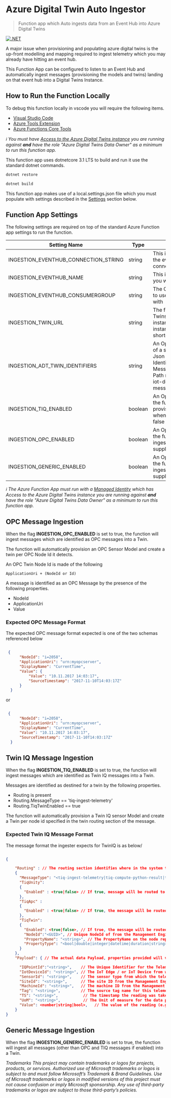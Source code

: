 
# Azure Digital Twin Auto Ingestor
> Function app which Auto ingests data from an Event Hub into Azure Digital Twins

[![.NET](https://github.com/WaywardHayward/adt-auto-ingestor/actions/workflows/dotnet.yml/badge.svg)](https://github.com/WaywardHayward/adt-auto-ingestor/actions/workflows/dotnet.yml)

A major issue when provisioning and populating azure digital twins is the up-front modelling and mapping required to ingest telemetry which you may already have hitting an event hub. 

This Function App can be configured to listen to an Event Hub and automatically ingest messages (provisioning the models and twins) landing on that event hub into a Digital Twins Instance.

## How to Run the Function Locally

To debug this function locally in vscode you will require the following items.

- [Visual Studio Code](https://code.visualstudio.com/)
- [Azure Tools Extension](https://marketplace.visualstudio.com/items?itemName=ms-vscode.vscode-node-azure-pack)
- [Azure Functions Core Tools](https://github.com/Azure/azure-functions-core-tools#installing)

_ℹ️ You must have [Access to the Azure Digital Twins instance](https://docs.microsoft.com/en-us/azure/digital-twins/how-to-set-up-instance-powershell#set-up-user-access-permissions "More on how to grand access to an Azure Digital Twins Instance can be found here.") you are running against __and__ have the role "Azure Digital Twins Data Owner" as a minimum to run this function app._

This function app uses dotnetcore 3.1 LTS to build and run it use the standard dotnet commands.

```sh
dotnet restore
```

```sh
dotnet build
```

This function app makes use of a local.settings.json file which you must populate with settings described in the [Settings](#Function_App_Settings) section below.

## Function App Settings

The following settings are required on top of the standard Azure Function app settings to run the function.

| Setting Name | Type | Description |
| ------------ | ---- | ----------- |
| INGESTION_EVENTHUB_CONNECTION_STRING | string | This is the connection string for the event hub you want to connect to |
| INGESTION_EVENTHUB_NAME | string | This is the name of the event hub you want to connect to |
| INGESTION_EVENTHUB_CONSUMERGROUP | string | The Consumer Group you want to use to listen to the event hub with |
| INGESTION_TWIN_URL | string | The fully qualified Azure Digital Twins instance url https://\<your-instance-name\>.api.\<your-instance-location-shortcode\>.digitaltwins.azure.net |
| INGESTION_ADT_TWIN_IDENTIFIERS | string | An Optional Property, comprising of a semi-colon separated list of Json Paths to extract the Twin Identifier from the Generic Messages. if not supplied the Path message.DeviceId or the iot-device-identifier from the message properties are used. |
| INGESTION_TIQ_ENABLED | boolean | An Optional Property, defines if the function app should auto provision Twin IQ Sensors - when not supplied is treated as false |
| INGESTION_OPC_ENABLED | boolean | An Optional Property, defines if the function app should auto ingest OPC Sensors - when not supplied is treated as false |
| INGESTION_GENERIC_ENABLED | boolean | An Optional Property, defines if the function app should auto ingest any messages - when not supplied is treated as false |

  _ℹ️ The Azure Function App must run with a [Managed Identity](https://docs.microsoft.com/en-us/azure/active-directory/managed-identities-azure-resources/overview "Find out more about Azure Managed Identities Here") which has Access to the Azure Digital Twins instance you are running against __and__ have the role "Azure Digital Twins Data Owner" as a minimum to run this function app._

## OPC Message Ingestion

When the flag __INGESTION_OPC_ENABLED__ is set to true, the function will ingest messages which are identified as OPC messages into a Twin.

The function will automatically provision an OPC Sensor Model and create a twin per OPC Node Id it detects.

An OPC Twin Node Id is made of the following

```text
ApplicationUri + (NodeId or Id) 
```

A message is identified as an OPC Message by the presence of the following properties.

- NodeId
- ApplicationUri
- Value

### Expected OPC Message Format

The expected OPC message format expected is one of the two schemas referenced below

```json

 {
      "NodeId": "i=2058",
      "ApplicationUri": "urn:myopcserver",
      "DisplayName": "CurrentTime",
      "Value": {
          "Value": "10.11.2017 14:03:17",
          "SourceTimestamp": "2017-11-10T14:03:17Z"
      }
  }

```

or

```json

 {
      "NodeId": "i=2058",
      "ApplicationUri": "urn:myopcserver",
      "DisplayName": "CurrentTime",
      "Value": "10.11.2017 14:03:17",
      "SourceTimestamp": "2017-11-10T14:03:17Z"
  }

```

## Twin IQ Message Ingestion

When the flag __INGESTION_TIQ_ENABLED__ is set to true, the function will ingest messages which are identified as Twin IQ messages into a Twin.

Messages are identified as destined for a twin by the following properties.

- Routing is present
- Routing.MessageType == 'tiq-ingest-telemetry'
- Routing.TiqTwinEnabled == true

The function will automatically provision a Twin IQ sensor Model and create a Twin per node id specified in the twin routing section of the message.

### Expected Twin IQ Message Format

The message format the ingester expects for TwinIQ is as below/

```json

{ 

    "Routing" : // The routing section identifies where in the system the message must be routed to 
    { 
      "MessageType": "<tiq-ingest-telemetry|tiq-compute-python-result|tiq-compute-optimization-progress|tiq-compute-optimization-complete>", // Single enum option identifying message type 
      "TiqUnity": 
      { 
        "Enabled" : <true|false> // If true, message will be routed to the streaming web socket (SocketRelay API) for access by Unity 
      }, 
      "TiqApc" : 
      { 
        "Enabled" : <true|false> // If true, the message will be routed to APC Manager for use in APC modelling 
      }, 
      "TiqTwin":             
      { 
        "Enabled": <true|false>, // If true, the message will be routed to the Azure Digital Twin node to update the PropertyName of node NodeId with Payload.Value 
        "NodeId":"<GUID>", // Unique NodeId of from the Management Engine representing an entity, such as a specific Case Packer ("12345-abcde-67890-fghij") 
        "PropertyName": "<string>", // The PropertyName on the node represented by NodeId from the Management Engine (e.g. "ProductIn") 
        "PropertyType": "<bool|double|integer|datetime|duration|string>"   // Data type of Payload.Value property 
      } 
    }, 
    "Payload": { // The actual data Payload, properties provided will vary depending on type of DTO generated 

      "IQPointId":"<string>",    // The Unique Identifier for the Telemetry Point 
      "IotDeviceId": "<string>", // The IoT Edge / or IoT Device from which the telemetry originates (e.g. "uni-iot-device-05") 
      "SensorId": "<string>",    // The sensor type from which the telemetry originates (e.g. "opcua") 
      "SiteId": "<string>",      // The site ID from the Management Engine from which the telemetry originates (e.g. "valinhos") 
      "MachineId": "<string>",   // The machine ID from the Management Engine from which the telemetry originates (e.g. "case packer") 
      "Tag": "<string>",         // The source tag name for this telemetry reading (e.g. "Dove/Enterprise::[FLEXLINK]D03_Case_Packer_Product_In") 
      "TS": "<string>",           // The timestamp the reading was taken in UTC format (e.g. "2018-10-20T01:46:14.7853805Z") 
      "UoM": "<string>",          // The Unit of measure for the data point 
      "Value": <number|string|bool>,   // The value of the reading (e.g. 2397603) 
    } 
} 

```

## Generic Message Ingestion

When the flag __INGESTION_GENERIC_ENABLED__ is set to true, the function will ingest all messages (other than OPC and TIQ messages if enabled) into a Twin.

*Trademarks This project may contain trademarks or logos for projects, products, or services. Authorized use of Microsoft trademarks or logos is subject to and must follow Microsoft’s Trademark & Brand Guidelines. Use of Microsoft trademarks or logos in modified versions of this project must not cause confusion or imply Microsoft sponsorship. Any use of third-party trademarks or logos are subject to those third-party’s policies.*
